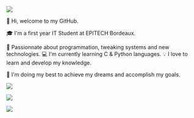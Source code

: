 <a href="https://linktr.ee/x_vincent">
  <img align="center" src="https://user-images.githubusercontent.com/91670622/150694998-ac3fe8c3-02a8-4039-8bcb-7d2fa3eb2241.gif">
  <p></p>
</a>

👋 Hi, welcome to my GitHub.

🎓 I'm a first year IT Student at EPITECH Bordeaux.

🤖 Passionnate about programmation, tweaking systems and new technologies.
💻 I'm currently learning C & Python languages.
💡 I love to learn and develop my knowledge.

🚀 I'm doing my best to achieve my dreams and accomplish my goals.

<a href="https://linktr.ee/x_vincent">
  <img align="center" src="https://github-readme-stats.vercel.app/api?username=x-  vincent&show_icons=true&theme=cobalt&count_private=true&include_all_commits=true&langs_count=10">
  <p></p>
</a>

<a href="https://linktr.ee/x_vincent">
  <img align="center" src="https://github-readme-stats.vercel.app/api/top-langs/?username=x-vincent&langs_count=10&theme=cobalt&count_private=true&include_all_commits=true">
  <p></p>
</a>

<a href="https://linktr.ee/x_vincent">
  <img align="center" src="https://github-readme-stats.vercel.app/api/wakatime?username=x-vincent&theme=cobalt">
</a>
